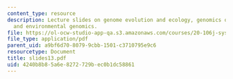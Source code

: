 ```yaml
---
content_type: resource
description: Lecture slides on genome evolution and ecology, genomics of endosymbionts,
  and environmental genomics.
file: https://ol-ocw-studio-app-qa.s3.amazonaws.com/courses/20-106j-systems-microbiology-fall-2006/4240b8b85a6e8272729bec0b1dc58861_slides13.pdf
file_type: application/pdf
parent_uid: a9bf6d70-8079-9cbb-1501-c3710795e9c6
resourcetype: Document
title: slides13.pdf
uid: 4240b8b8-5a6e-8272-729b-ec0b1dc58861
---
```

